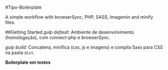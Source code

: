 #Tipo-Boilerplate

A simple workflow with browserSync, PHP, SASS, Imagemin and minify files.

##Getting Started
*gulp default*: Ambiente de desenvolvimento (homologação), com connect-php e browserSync.

*gulp build*: Concatena, minifica (css, js e imagens) e compila Sass para CSS na pasta ```dist```.

**Boilerplate em testes**